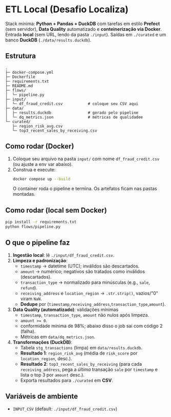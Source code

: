 # ETL Local (Desafio Localiza)

Stack mínima: **Python + Pandas + DuckDB** com tarefas em estilo **Prefect** (sem servidor), **Data Quality** automatizado e **conteinerização via Docker**.  
Entrada **local** (sem URL, lendo da pasta `./input`). Saídas em `./curated` e um banco **DuckDB** (`./data/results.duckdb`).

## Estrutura
```
.
├─ docker-compose.yml
├─ Dockerfile
├─ requirements.txt
├─ README.md
├─ flows/
│  └─ pipeline.py
├─ input/
│  └─ df_fraud_credit.csv           # coloque seu CSV aqui
├─ data/
│  ├─ results.duckdb                # gerado pelo pipeline
│  └─ dq_metrics.json               # métricas de qualidadee
└─ curated/
   ├─ region_risk_avg.csv
   └─ top3_recent_sales_by_receiving.csv
```

## Como rodar (Docker)
1. Coloque seu arquivo na pasta `input/` com nome `df_fraud_credit.csv` (ou ajuste a env var abaixo).
2. Construa e execute:
   ```bash
   docker compose up --build
   ```
   O container roda o pipeline e termina. Os artefatos ficam nas pastas montadas.

## Como rodar (local sem Docker)
```bash
pip install -r requirements.txt
python flows/pipeline.py
```

## O que o pipeline faz
1. **Ingestão local**: lê `./input/df_fraud_credit.csv`.
2. **Limpeza e padronização**:
   - `timestamp` → datetime (UTC); inválidos são descartados.
   - `amount` → numérico; negativos são tratados como inválidos (descartados).
   - `transaction_type` → normalizado para minúsculas (e.g., `sale`, `refund`).
   - `receiving_address` e `location_region` → `.str.strip()`, vazios/"0" viram `NaN`.
   - **Dedupe** por (`timestamp`,`receiving_address`,`transaction_type`,`amount`).
3. **Data Quality (automatizado)**: validações mínimas
   - `timestamp`, `transaction_type`, `amount` não nulos após limpeza.
   - `amount >= 0`.
   - conformidade mínima de 98%; abaixo disso o job sai com código 2 (falha).
   - Métricas em `data/dq_metrics.json`.
4. **Transformações (DuckDB)**:
   - Tabela `stg_transactions` (limpa) em `data/results.duckdb`.
   - **Resultado 1**: `region_risk_avg` (média de `risk_score` por `location_region`, desc.).
   - **Resultado 2**: `top3_recent_sales_by_receiving` (para cada `receiving_address`, pega a *última* transação `sale` por `timestamp` e lista o top 3 por `amount` desc.).
   - Exporta resultados para `./curated` em **CSV**.

## Variáveis de ambiente
- `INPUT_CSV` (default: `./input/df_fraud_credit.csv`)

